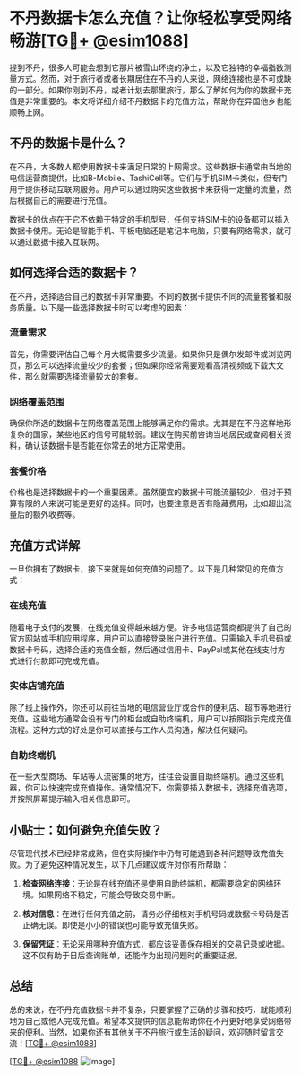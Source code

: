 # 不丹数据卡怎么充值？让你轻松享受网络畅游[[TG💪+ @esim1088](https://t.me/s/esim1088)]

提到不丹，很多人可能会想到它那片被雪山环绕的净土，以及它独特的幸福指数测量方式。然而，对于旅行者或者长期居住在不丹的人来说，网络连接也是不可或缺的一部分。如果你刚到不丹，或者计划去那里旅行，那么了解如何为你的数据卡充值是非常重要的。本文将详细介绍不丹数据卡的充值方法，帮助你在异国他乡也能顺畅上网。

## 不丹的数据卡是什么？

在不丹，大多数人都使用数据卡来满足日常的上网需求。这些数据卡通常由当地的电信运营商提供，比如B-Mobile、TashiCell等。它们与手机SIM卡类似，但专门用于提供移动互联网服务。用户可以通过购买这些数据卡来获得一定量的流量，然后根据自己的需要进行充值。

数据卡的优点在于它不依赖于特定的手机型号，任何支持SIM卡的设备都可以插入数据卡使用。无论是智能手机、平板电脑还是笔记本电脑，只要有网络需求，就可以通过数据卡接入互联网。

## 如何选择合适的数据卡？

在不丹，选择适合自己的数据卡非常重要。不同的数据卡提供不同的流量套餐和服务质量。以下是一些选择数据卡时可以考虑的因素：

### 流量需求

首先，你需要评估自己每个月大概需要多少流量。如果你只是偶尔发邮件或浏览网页，那么可以选择流量较少的套餐；但如果你经常需要观看高清视频或下载大文件，那么就需要选择流量较大的套餐。

### 网络覆盖范围

确保你所选的数据卡在网络覆盖范围上能够满足你的需求。尤其是在不丹这样地形复杂的国家，某些地区的信号可能较弱。建议在购买前咨询当地居民或查阅相关资料，确认该数据卡是否能在你常去的地方正常使用。

### 套餐价格

价格也是选择数据卡的一个重要因素。虽然便宜的数据卡可能流量较少，但对于预算有限的人来说可能是更好的选择。同时，也要注意是否有隐藏费用，比如超出流量后的额外收费等。

## 充值方式详解

一旦你拥有了数据卡，接下来就是如何充值的问题了。以下是几种常见的充值方式：

### 在线充值

随着电子支付的发展，在线充值变得越来越方便。许多电信运营商都提供了自己的官方网站或手机应用程序，用户可以直接登录账户进行充值。只需输入手机号码或数据卡号码，选择合适的充值金额，然后通过信用卡、PayPal或其他在线支付方式进行付款即可完成充值。

### 实体店铺充值

除了线上操作外，你还可以前往当地的电信营业厅或合作的便利店、超市等地进行充值。这些地方通常会设有专门的柜台或自助终端机，用户可以按照指示完成充值流程。这种方式的好处是你可以直接与工作人员沟通，解决任何疑问。

### 自助终端机

在一些大型商场、车站等人流密集的地方，往往会设置自助终端机。通过这些机器，你可以快速完成充值操作。通常情况下，你需要插入数据卡，选择充值选项，并按照屏幕提示输入相关信息即可。

## 小贴士：如何避免充值失败？

尽管现代技术已经非常成熟，但在实际操作中仍有可能遇到各种问题导致充值失败。为了避免这种情况发生，以下几点建议或许对你有所帮助：

1. **检查网络连接**：无论是在线充值还是使用自助终端机，都需要稳定的网络环境。如果网络不稳定，可能会导致交易中断。
   
2. **核对信息**：在进行任何充值之前，请务必仔细核对手机号码或数据卡号码是否正确无误。即使是小小的错误也可能导致充值失败。

3. **保留凭证**：无论采用哪种充值方式，都应该妥善保存相关的交易记录或收据。这不仅有助于日后查询账单，还能作为出现问题时的重要证据。

## 总结

总的来说，在不丹充值数据卡并不复杂，只要掌握了正确的步骤和技巧，就能顺利地为自己或他人完成充值。希望本文提供的信息能帮助你在不丹更好地享受网络带来的便利。当然，如果你还有其他关于不丹旅行或生活的疑问，欢迎随时留言交流！[[TG💪+ @esim1088](https://t.me/s/esim1088)]

[[TG💪+ @esim1088](https://t.me/s/esim1088) ![Image](https://i.postimg.cc/4NQfJmqS/Snipaste-2025-05-13-00-14-12.png)]